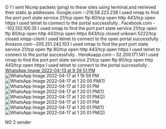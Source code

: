 O 1
I sent Nicmp packets (ping) to these sites using terminal,and retrieved their static ip addresses.
Google.com --216.58.223.238
I used nmap to find the port 
  port state  service
  21/tcp  open ftp
  80/tcp open http
  443/tcp open https
  I used telnet to connect to the portal successfully .
  Facebook.com --102.132.100.35
  I used nmap to find the port 
  port state  service
  21/tcp  open ftp
  80/tcp open http
  443/tcp open https 
  843/tcp closed  unkown
  5222/tcp closed xmpp-client
  I used telnet to connect to the open  portal successfully .
  Amazon.com--205.251.242.103
I used nmap to find the port 
  port state  service
  21/tcp  open ftp
  80/tcp open http
  443/tcp open https
  I used telnet to connect to the portal successfully .
  Herokuapp.com-- 52.200.171.141
  I used nmap to find the port 
  port state  service
  21/tcp  open ftp
  80/tcp open http
  443/tcp open https
  I used telnet to connect to the portal successfully .
 [WhatsApp Image 2022-04-13 at 9 39 51 PM](https://user-images.githubusercontent.com/69015991/164532573-98d77c6c-e1d1-453e-a4bc-d4c6d82b67d2.jpeg)
 ![WhatsApp Image 2022-04-17 at 1 19 59 PM](https://user-images.githubusercontent.com/69015991/164534305-edff8f15-e5f7-4a69-aa0c-e420874d70ad.jpeg)
![WhatsApp Image 2022-04-17 at 1 20 00 PM(1)](https://user-images.githubusercontent.com/69015991/164534331-ea20a32c-31b0-43a5-8589-994978a373de.jpeg)
![WhatsApp Image 2022-04-17 at 1 20 01 PM](https://user-images.githubusercontent.com/69015991/164534343-8a334d6c-334c-4d6a-bcdb-5eb5d1a9eada.jp)
![WhatsApp Image 2022-04-17 at 1 20 01 PM(1)](https://user-images.githubusercontent.com/69015991/164534358-8cb4866d-f7b1-4c52-b)
![WhatsApp Image 2022-04-17 at 1 20 01 PM(2)](https://user-images.githubusercontent.com/69015991/164534373-41c7194b-48aa-4a2a-a9c8-2f680a05616c.jpeg)
![WhatsApp Image 2022-04-17 at 1 20 01 PM](https://user-images.githubusercontent.com/69015991/164538942-46506809-c712-4957-8ad9-c6142efe2766.jpeg)
![WhatsApp Image 2022-04-17 at 1 20 01 PM(1)](https://user-images.githubusercontent.com/69015991/164538982-2800a5ab-dfe2-4d64-86f9-bf2b6147a6a3.jpeg)
![WhatsApp Image 2022-04-17 at 1 20 01 PM(2)](https://user-images.githubusercontent.com/69015991/164539005-83528982-e43c-4dc6-95f7-c2a6fad23309.jpeg)



NO 2 
xender
